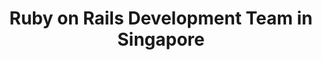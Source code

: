 ---
title: Ruby on Rails Development Team in Singapore
permalink: /landings/ruby-on-rails-developer-singapore
technology: Ruby on Rails
location: Singapore
---